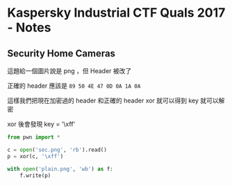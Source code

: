 # Kaspersky Industrial CTF Quals 2017 - Notes

## Security Home Cameras

這題給一個圖片說是 png ，但 Header 被改了

正確的 header 應該是 ```89 50 4E 47 0D 0A 1A 0A```

這樣我們把現在加密過的 header 和正確的 header xor 就可以得到 key 就可以解密

xor 後會發現 key = '\xff'

```python
from pwn import *

c = open('sec.png', 'rb').read()
p = xor(c, '\xff')

with open('plain.png', 'wb') as f:
	f.write(p)
```

